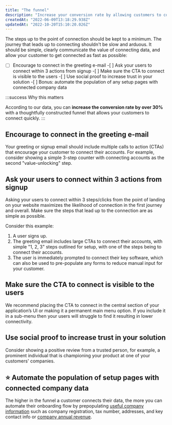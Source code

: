 ```yaml
---
title: "The funnel"
description: "Increase your conversion rate by allowing customers to connect quickly"
createdAt: "2022-06-09T13:18:29.938Z"
updatedAt: "2022-10-20T15:10:20.026Z"
---
```


The steps up to the point of connection should be kept to a minimum. The journey that leads up to connecting shouldn't be slow and arduous. It should be simple, clearly communicate the value of connecting data, and allow your customer to get connected as fast as possible:

-[ ] Encourage to connect in the greeting e-mail -[ ] Ask your users to connect within 3 actions from signup -[ ] Make sure the CTA to connect is visible to the users -[ ] Use social proof to increase trust in your solution -[ ] Bonus: automate the population of any setup pages with connected company data

:::success Why this matters

According to our data, you can **increase the conversion rate by over 30%** with a thoughtfully constructed funnel that allows your customers to connect quickly.
:::

## Encourage to connect in the greeting e-mail

Your greeting or signup email should include multiple calls to action (CTAs) that encourage your customer to connect their accounts. For example, consider showing a simple 3-step counter with connecting accounts as the second "value-unlocking" step.

## Ask your users to connect within 3 actions from signup

Asking your users to connect within 3 steps/clicks from the point of landing on your website maximizes the likelihood of connection in the first journey and overall. Make sure the steps that lead up to the connection are as simple as possible.

Consider this example:

1. A user signs up.
2. The greeting email includes large CTAs to connect their accounts, with simple "1, 2, 3" steps outlined for setup, with one of the steps being to connect their accounts.
3. The user is immediately prompted to connect their key software, which can also be used to pre-populate any forms to reduce manual input for your customer.

## Make sure the CTA to connect is visible to the users

We recommend placing the CTA to connect in the central section of your application’s UI or making it a permanent main menu option. If you include it in a sub-menu then your users will struggle to find it resulting in lower connectivity.

## Use social proof to increase trust in your solution

Consider showing a positive review from a trusted person, for example, a prominent individual that is championing your product at one of your customers' companies.

## ⭐ Automate the population of setup pages with connected company data

The higher in the funnel a customer connects their data, the more you can automate their onboarding flow by prepopulating [useful company information](/datamodel-accounting-company) such as company registration, tax number, addresses, and key contact info or [company annual revenue](/datamodel-accounting-balancesheet).

